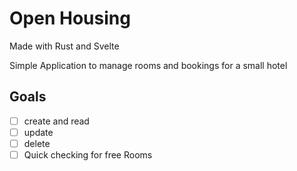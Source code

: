 # Open Housing
Made with Rust and Svelte

Simple Application to manage rooms and bookings for a small hotel
## Goals
- [ ] create and read 
- [ ] update
- [ ] delete
- [ ] Quick checking for free Rooms